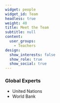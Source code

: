 ```yaml
---
widget: people
widget_id: Team
headless: true
weight: 40
title: Meet the Team
subtitle: null
content:
  user_groups:
    - Teachers
design:
  show_interests: false
  show_role: true
  show_social: true
---
```

### Global Experts
- United Nations
- World Bank